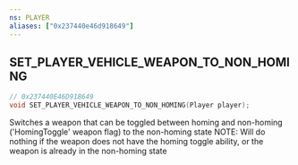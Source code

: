 ```yaml
---
ns: PLAYER
aliases: ["0x237440e46d918649"]
---
```

## SET_PLAYER_VEHICLE_WEAPON_TO_NON_HOMING

```c
// 0x237440E46D918649
void SET_PLAYER_VEHICLE_WEAPON_TO_NON_HOMING(Player player);
```

Switches a weapon that can be toggled between homing and non-homing ('HomingToggle' weapon flag) to the non-homing state NOTE: Will do nothing if the weapon does not have the homing toggle ability, or the weapon is already in the non-homing state

